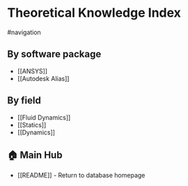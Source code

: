 # Theoretical Knowledge Index
#navigation

## By software package
 - [[ANSYS]]
 - [[Autodesk Alias]]

## By field
- [[Fluid Dynamics]]
- [[Statics]]
- [[Dynamics]]

## 🏠 Main Hub
 - [[README]] - Return to database homepage

